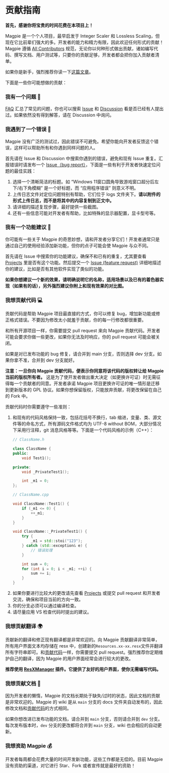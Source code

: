 # 贡献指南

**首先，感谢你将宝贵的时间花费在本项目上！** 

Magpie 是一个个人项目，最早启发于 Integer Scaler 和 Lossless Scaling，但现在它比前辈们强大的多。开发者的能力和精力有限，因此欢迎任何形式的贡献！Magpie 遵循 [All Contributors](https://github.com/all-contributors/all-contributors) 规范，无论你以何种形式做出贡献，诸如编写代码、撰写文档、用户测试等，只要你的贡献足够，开发者都会把你加入贡献者清单。

如果你是新手，强烈推荐你读一下[这篇文章](https://opensourceway.community/open-source-guide/how-to-contribute/)。

下面是一些你可能想做的贡献：

### 我有一个问题 🙏

[FAQ](https://github.com/Blinue/Magpie/wiki/FAQ) 汇总了常见的问题，你也可以搜索 [Issue](https://github.com/Blinue/Magpie/issues) 和 [Discussion](https://github.com/Blinue/Magpie/discussions) 看是否已经有人提出过。如果依然没有得到解答，请在 Discussion 中询问。

### 我遇到了一个错误 🐞

Magpie 没有广泛的测试过，因此错误不可避免。希望你能向开发者反馈这个错误，这样可以帮助所有和你遇到同样问题的人。

首先请在 Issue 和 Discussion 中搜索你遇到的错误，避免和现有 Issue 重复。汇报错误时请发布一个 [Issue（bug report）](https://github.com/Blinue/Magpie/issues/new?assignees=&labels=bug&template=01_bug.yaml)，下面是一些有利于开发者快速定位问题的最佳实践：

1. 选择一个清晰简洁的标题。如 “Windows 11窗口圆角导致游戏窗口超分后左下/右下角模糊” 是一个好标题，而 “应用程序错误” 则意义不明。
2. 上传日志文件对定位问题特别有帮助，它们位于 logs 文件夹下。**请以附件的形式上传日志，而不是将其中的内容复制到正文中。**
3. 请详细的描述复现步骤，最好提供一些截图。
4. 还有一些信息可能对开发者有帮助，比如特殊的显示器配置，显卡型号等。

### 我有一个功能建议 🚀

你可能有一些关于 Magpie 的奇思妙想，请和开发者分享它们！开发者通常只是通过自己的使用经验添加新功能，但你的点子可能会使 Magpie 与众不同。

首先请在 Issue 中搜索你的功能建议，确保不和已有的重复，尤其要查看 [Projects](https://github.com/Blinue/Magpie/projects) 里是否有这个功能。然后提交一个 [Issue (feature request)](https://github.com/Blinue/Magpie/issues/new?assignees=&labels=enhancement&template=03_request.yaml) 详细地描述你的建议，比如是否有其他软件实现了类似的功能。

**如果你想建议一个新的效果，请明确说明它的名称，适用场景以及已有的着色器实现（如果有的话），另外强烈建议你附上和现有效果的对比图。**

### 我想贡献代码 💻

贡献代码是帮助 Magpie 项目最直接的方式，你可以修复 bug，增加新功能或修正格式错误。不要因为修改太小就羞于贡献，你的每一行修改都很重要。

和所有开源项目一样，你需要提交 pull request 来向 Magpie 贡献代码。开发者可能会要求你做一些更改，如果你无法及时响应，你的 pull request 可能会被关闭。

如果是对已发布功能的 bug 修复，请合并到 main 分支，否则选择 dev 分支。如果你拿不准，合并到 dev 分支就好。

**注意：一旦你向 Magpie 贡献代码，便表示你同意将该代码的版权转让给 Magpie 当前的版权所有者。** 这是为了使开发者做出重大决定（如更换许可证）时无需征得每一个贡献者的同意。开发者承诺 Magpie 项目更换许可证的唯一情形是迁移到更新版本的 GPL 协议。如果你想保留版权，只能放弃贡献，将更改保留在自己的 Fork 中。

贡献代码时你需要遵守一些准则：

1. 和现有的代码风格保持一致，包括花括号不换行，tab 缩进，变量、类、源文件等的命名方式，所有源码文件格式均为 UTF-8 without BOM，大部分情况下采用行注释，git 消息风格等等。下面是一个代码风格的示例（C++）：
    ``` c++
    // ClassName.h
    
    class ClassName {
    public:
        void Test1();

    private:
        void _PrivateTest1();

        int _m1 = 0;
    };
    
    // ClassName.cpp
    
    void ClassName::Test1() {
        if (_m1 <= 0) {
            ++_m1;
        }
    }

    void ClassName::_PrivateTest1() {
        try {
            _m1 = std::stoi("123");
        } catch (std::exception& e) {
            // 错误处理
        }

        int sum = 0;
        for (int i = 0; i < _m1; ++i) {
            sum += i;
        }
    }
    ```
2. 如果你要进行比较大的更改请先查看 [Projects](https://github.com/Blinue/Magpie/projects) 或提交 pull request 和开发者交流，确保和项目当前的方向一致。
3. 你的分支必须可以通过编译检查。
4. 请尽量应用 VS 检查代码时提出的建议。

### 我想贡献翻译 🌍

贡献新的翻译和修正现有翻译都是非常欢迎的。向 Magpie 贡献翻译非常简单，所有用户界面文本均存储在 resx 中，创建新的`Resources.xx-xx.resx`文件并翻译所有字符串即可。和[贡献代码](#我想贡献代码-)一样，你需要提交 pull request。强烈推荐你定期维护自己的翻译，因为 Magpie 的用户界面经常会进行较大的更改。

**推荐使用 [ResXManager](https://marketplace.visualstudio.com/items?itemName=TomEnglert.ResXManager) 插件。它提供了友好的用户界面，使你无需编写代码。**

### 我想贡献文档 📖

因为开发者的懒惰，Magpie 的文档长期处于缺失/过时的状态，因此文档的贡献是非常欢迎的。Magpie 的 wiki 是从 `main` 分支的 docs 文件夹自动发布的，因此修改文档和[贡献代码](#我想贡献代码-)的方式相同。

如果你想改进已发布功能的文档，请合并到 `main` 分支，否则请合并到 `dev` 分支。每次发布版本时，`dev` 分支的更改都将合并到 `main` 分支，wiki 也会相应的自动更新。

### 我想资助 Magpie 💰

开发者每周都会花费大量的时间开发新功能，这些工作都是无偿的。目前 Magpie 没有资助的渠道，对它进行 Star、Fork 或者宣传就是最好的资助！
